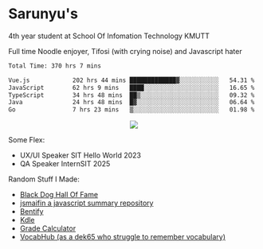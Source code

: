 # Sarunyu's
<p>4th year student at School Of Infomation Technology KMUTT</p>
<p>Full time Noodle enjoyer, Tifosi (with crying noise) and Javascript hater</p>

<!--START_SECTION:waka-->

```txt
Total Time: 370 hrs 7 mins

Vue.js            202 hrs 44 mins █████████████▓░░░░░░░░░░░   54.31 %
JavaScript        62 hrs 9 mins   ████░░░░░░░░░░░░░░░░░░░░░   16.65 %
TypeScript        34 hrs 48 mins  ██▒░░░░░░░░░░░░░░░░░░░░░░   09.32 %
Java              24 hrs 48 mins  █▓░░░░░░░░░░░░░░░░░░░░░░░   06.64 %
Go                7 hrs 23 mins   ▒░░░░░░░░░░░░░░░░░░░░░░░░   01.98 %
```

<!--END_SECTION:waka-->
<div align=center>
  <img src="https://skillicons.dev/icons?i=typescript,javascript,nodejs,react,vue,mysql,docker,linux" />
</div>

Some Flex:
- UX/UI Speaker SIT Hello World 2023
- QA Speaker InternSIT 2025

Random Stuff I Made:
- [Black Dog Hall Of Fame](https://bdoghalloffame.vercel.app/)
- [jsmaifin a javascript summary repository](https://github.com/ssarunyu/js-maifin)
- [Bentify](https://bentify.vercel.app/)
- [Kdle](https://kdle.vercel.app/)
- [Grade Calculator](https://grade-calculator-virid.vercel.app/)
- [VocabHub (as a dek65 who struggle to remember vocabulary)](https://vocabhub.vercel.app/)
